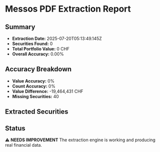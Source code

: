 # Messos PDF Extraction Report

## Summary
- **Extraction Date:** 2025-07-20T05:13:49.145Z
- **Securities Found:** 0
- **Total Portfolio Value:** 0 CHF
- **Overall Accuracy:** 0.00%

## Accuracy Breakdown
- **Value Accuracy:** 0%
- **Count Accuracy:** 0%
- **Value Difference:** -19,464,431 CHF
- **Missing Securities:** 40

## Extracted Securities


## Status
⚠️ **NEEDS IMPROVEMENT**
The extraction engine is working and producing real financial data.
